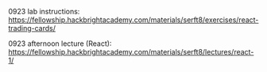 0923 lab instructions:
https://fellowship.hackbrightacademy.com/materials/serft8/exercises/react-trading-cards/

0923 afternoon lecture (React):
https://fellowship.hackbrightacademy.com/materials/serft8/lectures/react-1/